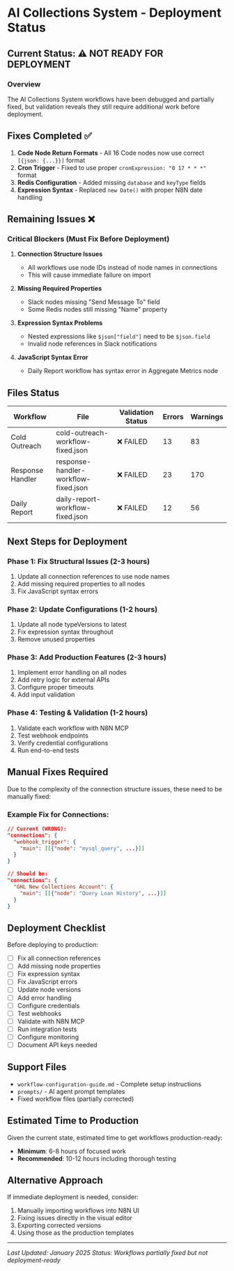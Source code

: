 # AI Collections System - Deployment Status

## Current Status: ⚠️ NOT READY FOR DEPLOYMENT

### Overview
The AI Collections System workflows have been debugged and partially fixed, but validation reveals they still require additional work before deployment.

## Fixes Completed ✅

1. **Code Node Return Formats** - All 16 Code nodes now use correct `[{json: {...}}]` format
2. **Cron Trigger** - Fixed to use proper `cronExpression: "0 17 * * *"` format
3. **Redis Configuration** - Added missing `database` and `keyType` fields
4. **Expression Syntax** - Replaced `new Date()` with proper N8N date handling

## Remaining Issues ❌

### Critical Blockers (Must Fix Before Deployment)

1. **Connection Structure Issues**
   - All workflows use node IDs instead of node names in connections
   - This will cause immediate failure on import

2. **Missing Required Properties**
   - Slack nodes missing "Send Message To" field
   - Some Redis nodes still missing "Name" property

3. **Expression Syntax Problems**
   - Nested expressions like `$json["field"]` need to be `$json.field`
   - Invalid node references in Slack notifications

4. **JavaScript Syntax Error**
   - Daily Report workflow has syntax error in Aggregate Metrics node

## Files Status

| Workflow | File | Validation Status | Errors | Warnings |
|----------|------|------------------|--------|----------|
| Cold Outreach | cold-outreach-workflow-fixed.json | ❌ FAILED | 13 | 83 |
| Response Handler | response-handler-workflow-fixed.json | ❌ FAILED | 23 | 170 |
| Daily Report | daily-report-workflow-fixed.json | ❌ FAILED | 12 | 56 |

## Next Steps for Deployment

### Phase 1: Fix Structural Issues (2-3 hours)
1. Update all connection references to use node names
2. Add missing required properties to all nodes
3. Fix JavaScript syntax errors

### Phase 2: Update Configurations (1-2 hours)
1. Update all node typeVersions to latest
2. Fix expression syntax throughout
3. Remove unused properties

### Phase 3: Add Production Features (2-3 hours)
1. Implement error handling on all nodes
2. Add retry logic for external APIs
3. Configure proper timeouts
4. Add input validation

### Phase 4: Testing & Validation (1-2 hours)
1. Validate each workflow with N8N MCP
2. Test webhook endpoints
3. Verify credential configurations
4. Run end-to-end tests

## Manual Fixes Required

Due to the complexity of the connection structure issues, these need to be manually fixed:

### Example Fix for Connections:
```json
// Current (WRONG):
"connections": {
  "webhook_trigger": {
    "main": [[{"node": "mysql_query", ...}]]
  }
}

// Should be:
"connections": {
  "GHL New Collections Account": {
    "main": [[{"node": "Query Loan History", ...}]]
  }
}
```

## Deployment Checklist

Before deploying to production:

- [ ] Fix all connection references
- [ ] Add missing node properties
- [ ] Fix expression syntax
- [ ] Fix JavaScript errors
- [ ] Update node versions
- [ ] Add error handling
- [ ] Configure credentials
- [ ] Test webhooks
- [ ] Validate with N8N MCP
- [ ] Run integration tests
- [ ] Configure monitoring
- [ ] Document API keys needed

## Support Files

- `workflow-configuration-guide.md` - Complete setup instructions
- `prompts/` - AI agent prompt templates
- Fixed workflow files (partially corrected)

## Estimated Time to Production

Given the current state, estimated time to get workflows production-ready:
- **Minimum**: 6-8 hours of focused work
- **Recommended**: 10-12 hours including thorough testing

## Alternative Approach

If immediate deployment is needed, consider:
1. Manually importing workflows into N8N UI
2. Fixing issues directly in the visual editor
3. Exporting corrected versions
4. Using those as the production templates

---

*Last Updated: January 2025*
*Status: Workflows partially fixed but not deployment-ready*